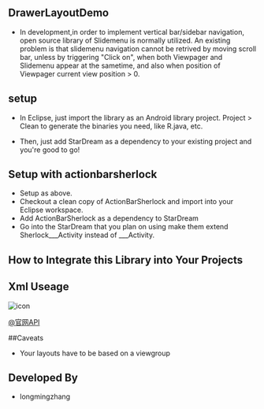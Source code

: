 ## DrawerLayoutDemo

*	In development,in order to implement vertical bar/sidebar navigation,
open source library of Slidemenu is normally utilized. 
An existing problem is that slidemenu navigation cannot be retrived by moving scroll bar,
unless by triggering "Click on", when both Viewpager and Slidemenu appear at the sametime,
and also when position of Viewpager current view position > 0.


## setup
* In Eclipse, just import the library as an Android library project. Project > Clean to generate the binaries you 	need, like R.java, etc.

* Then, just add StarDream as a dependency to your existing project and you're good to go!

## Setup with actionbarsherlock
* Setup as above.
* Checkout a clean copy of ActionBarSherlock and import into your Eclipse workspace.
* Add ActionBarSherlock as a dependency to StarDream
* Go into the StarDream that you plan on using make them extend Sherlock___Activity instead of ___Activity.

## How to Integrate this Library into Your Projects

## Xml Useage
![icon](example.jpg)

[@官网API](http://developer.android.com/reference/android/support/v4/widget/DrawerLayout.html)

##Caveats
* Your layouts have to be based on a viewgroup

## Developed By
 * longmingzhang
